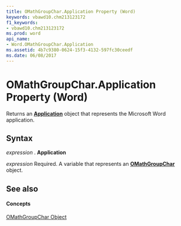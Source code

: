 ```yaml
---
title: OMathGroupChar.Application Property (Word)
keywords: vbawd10.chm213123172
f1_keywords:
- vbawd10.chm213123172
ms.prod: word
api_name:
- Word.OMathGroupChar.Application
ms.assetid: 4b7c9380-0624-15f3-4132-597fc30ceedf
ms.date: 06/08/2017
---
```



# OMathGroupChar.Application Property (Word)

Returns an  **[Application](Word.Application.md)** object that represents the Microsoft Word application.


## Syntax

 _expression_ . **Application**

 _expression_ Required. A variable that represents an **[OMathGroupChar](Word.OMathGroupChar.md)** object.


## See also


#### Concepts


[OMathGroupChar Object](Word.OMathGroupChar.md)

